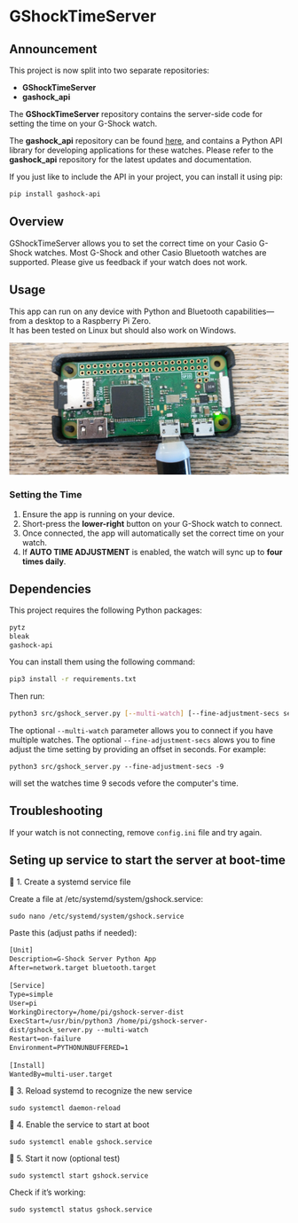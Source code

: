 # GShockTimeServer

## Announcement

This project is now split into two separate repositories:

- **GShockTimeServer**
- **gashock_api**

The **GShockTimeServer** repository contains the server-side code for setting the time on your G-Shock watch.

The **gashock_api** repository can be found [here](https://github.com/izivkov/gshock_api), and contains a Python API library for developing applications for these watches. Please refer to the **gashock_api** repository for the latest updates and documentation.

If you just like to include the API in your project, you can install it using pip:

```bash
pip install gashock-api
```

## Overview

GShockTimeServer allows you to set the correct time on your Casio G-Shock watches. Most G-Shock and other Casio Bluetooth watches are supported. Please give us feedback if your watch does not work.

## Usage

This app can run on any device with Python and Bluetooth capabilities—from a desktop to a Raspberry Pi Zero.  
It has been tested on Linux but should also work on Windows.

![Pi Zero Running the Server](images/pizero.jpg)

### Setting the Time

1. Ensure the app is running on your device.
2. Short-press the **lower-right** button on your G-Shock watch to connect.
3. Once connected, the app will automatically set the correct time on your watch.
4. If **AUTO TIME ADJUSTMENT** is enabled, the watch will sync up to **four times daily**.

## Dependencies

This project requires the following Python packages:

```
pytz
bleak
gashock-api
```

You can install them using the following command:

```bash
pip3 install -r requirements.txt
```

Then run:

```bash
python3 src/gshock_server.py [--multi-watch] [--fine-adjustment-secs secs]
```

The optional `--multi-watch` parameter allows you to connect if you have multiple watches.
The optional `--fine-adjustment-secs` alows you to fine adjust the time setting by providing an offset in seconds. For example:
```
python3 src/gshock_server.py --fine-adjustment-secs -9
```
will set the watches time 9 secods vefore the computer's time.

## Troubleshooting
If your watch is not connecting, remove `config.ini` file and try again.

## Seting up service to start the server at boot-time

🔹 1. Create a systemd service file

Create a file at /etc/systemd/system/gshock.service:
```
sudo nano /etc/systemd/system/gshock.service
```

Paste this (adjust paths if needed):
```
[Unit]
Description=G-Shock Server Python App
After=network.target bluetooth.target

[Service]
Type=simple
User=pi
WorkingDirectory=/home/pi/gshock-server-dist
ExecStart=/usr/bin/python3 /home/pi/gshock-server-dist/gshock_server.py --multi-watch
Restart=on-failure
Environment=PYTHONUNBUFFERED=1

[Install]
WantedBy=multi-user.target
```

🔹 3. Reload systemd to recognize the new service
```
sudo systemctl daemon-reload
```

🔹 4. Enable the service to start at boot
```
sudo systemctl enable gshock.service
```

🔹 5. Start it now (optional test)
```
sudo systemctl start gshock.service
```

Check if it’s working:
```
sudo systemctl status gshock.service
```


